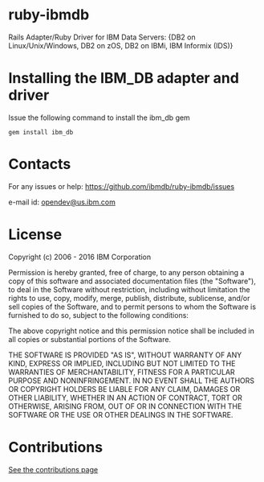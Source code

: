 ruby-ibmdb
==========
Rails Adapter/Ruby Driver for IBM Data Servers: {DB2 on Linux/Unix/Windows, DB2 on zOS, DB2 on IBMi, IBM Informix (IDS)}

Installing the IBM_DB adapter and driver
========================================

Issue the following command to install the ibm_db gem

```
gem install ibm_db
```

Contacts
========

For any issues or help: https://github.com/ibmdb/ruby-ibmdb/issues

e-mail id: opendev@us.ibm.com

License
=======
Copyright (c) 2006 - 2016 IBM Corporation

Permission is hereby granted, free of charge, to any person obtaining
a copy of this software and associated documentation files (the "Software"),
to deal in the Software without restriction, including without limitation
the rights to use, copy, modify, merge, publish, distribute, sublicense, 
and/or sell copies of the Software, and to permit persons to whom the Software
is furnished to do so, subject to the following conditions:

The above copyright notice and this permission notice shall be included
in all copies or substantial portions of the Software.

THE SOFTWARE IS PROVIDED "AS IS", WITHOUT WARRANTY OF ANY KIND, EXPRESS OR IMPLIED,
INCLUDING BUT NOT LIMITED TO THE WARRANTIES OF MERCHANTABILITY, FITNESS FOR A 
PARTICULAR PURPOSE AND NONINFRINGEMENT. IN NO EVENT SHALL THE AUTHORS OR COPYRIGHT 
HOLDERS BE LIABLE FOR ANY CLAIM, DAMAGES OR OTHER LIABILITY, WHETHER IN AN ACTION 
OF CONTRACT, TORT OR OTHERWISE, ARISING FROM, OUT OF OR IN CONNECTION WITH THE 
SOFTWARE OR THE USE OR OTHER DEALINGS IN THE SOFTWARE.

Contributions
=======
[See the contributions page](https://github.com/ibmdb/ruby-ibmdb/blob/master/CLA_DOCS/Readme.md)
